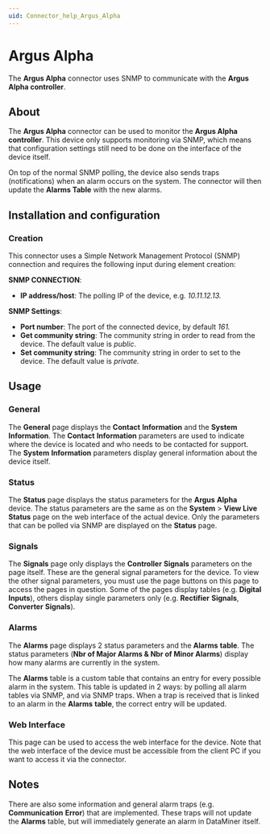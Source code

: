 ```yaml
---
uid: Connector_help_Argus_Alpha
---
```


# Argus Alpha

The **Argus Alpha** connector uses SNMP to communicate with the **Argus Alpha controller**.

## About

The **Argus Alpha** connector can be used to monitor the **Argus Alpha controller**. This device only supports monitoring via SNMP, which means that configuration settings still need to be done on the interface of the device itself.

On top of the normal SNMP polling, the device also sends traps (notifications) when an alarm occurs on the system. The connector will then update the **Alarms Table** with the new alarms.

## Installation and configuration

### Creation

This connector uses a Simple Network Management Protocol (SNMP) connection and requires the following input during element creation:

**SNMP CONNECTION**:

- **IP address/host**: The polling IP of the device, e.g. *10.11.12.13.*

**SNMP Settings**:

- **Port number**: The port of the connected device, by default *161.*
- **Get community string**: The community string in order to read from the device. The default value is *public*.
- **Set community string**: The community string in order to set to the device. The default value is *private.*

## Usage

### General

The **General** page displays the **Contact** **Information** and the **System** **Information**. The **Contact** **Information** parameters are used to indicate where the device is located and who needs to be contacted for support. The **System** **Information** parameters display general information about the device itself.

### Status

The **Status** page displays the status parameters for the **Argus** **Alpha** device. The status parameters are the same as on the **System** \> **View Live Status** page on the web interface of the actual device. Only the parameters that can be polled via SNMP are displayed on the **Status** page.

### Signals

The **Signals** page only displays the **Controller** **Signals** parameters on the page itself. These are the general signal parameters for the device. To view the other signal parameters, you must use the page buttons on this page to access the pages in question. Some of the pages display tables (e.g. **Digital** **Inputs**), others display single parameters only (e.g. **Rectifier** **Signals**, **Converter** **Signals**).

### Alarms

The **Alarms** page displays 2 status parameters and the **Alarms** **table**. The status parameters (**Nbr of Major Alarms & Nbr of Minor Alarms**) display how many alarms are currently in the system.

The **Alarms** table is a custom table that contains an entry for every possible alarm in the system. This table is updated in 2 ways: by polling all alarm tables via SNMP, and via SNMP traps. When a trap is received that is linked to an alarm in the **Alarms** **table**, the correct entry will be updated.

### Web Interface

This page can be used to access the web interface for the device. Note that the web interface of the device must be accessible from the client PC if you want to access it via the connector.

## Notes

There are also some information and general alarm traps (e.g. **Communication** **Error**) that are implemented. These traps will not update the **Alarms** table, but will immediately generate an alarm in DataMiner itself.
